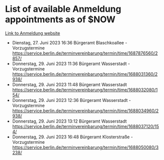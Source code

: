 # List of available Anmeldung appointments as of $NOW
[Link to Anmeldung website](https://service.berlin.de/terminvereinbarung/termin/tag.php?termin=1&anliegen[]=120686&dienstleisterlist=122210,122217,327316,122219,327312,122227,327314,122231,327346,122243,327348,122254,122252,329742,122260,329745,122262,329748,122271,327278,122273,327274,122277,327276,330436,122280,327294,122282,327290,122284,327292,122291,327270,122285,327266,122286,327264,122296,327268,150230,329760,122297,327286,122294,327284,122312,329763,122314,329775,122304,327330,122311,327334,122309,327332,317869,122281,327352,122279,329772,122283,122276,327324,122274,327326,122267,329766,122246,327318,122251,327320,122257,327322,122208,327298,122226,327300&herkunft=http%3A%2F%2Fservice.berlin.de%2Fdienstleistung%2F120686%2F)
- Dienstag, 27. Juni 2023 16:36 Bürgeramt Blaschkoallee - Vorzugstermine https://service.berlin.de/terminvereinbarung/termin/time/1687876560/2857/
- Donnerstag, 29. Juni 2023 11:36 Bürgeramt Wasserstadt - Vorzugstermine https://service.berlin.de/terminvereinbarung/termin/time/1688031360/2938/
- Donnerstag, 29. Juni 2023 11:48 Bürgeramt Wasserstadt https://service.berlin.de/terminvereinbarung/termin/time/1688032080/154/
- Donnerstag, 29. Juni 2023 12:36 Bürgeramt Wasserstadt - Vorzugstermine https://service.berlin.de/terminvereinbarung/termin/time/1688034960/2938/
- Donnerstag, 29. Juni 2023 13:12 Bürgeramt Wasserstadt https://service.berlin.de/terminvereinbarung/termin/time/1688037120/154/
- Donnerstag, 29. Juni 2023 16:48 Bürgeramt Klosterstraße - Vorzugstermine https://service.berlin.de/terminvereinbarung/termin/time/1688050080/3238/
